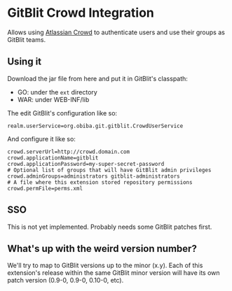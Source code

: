 GitBlit Crowd Integration
=========================

Allows using [Atlassian Crowd](http://www.atlassian.com/software/crowd/) to authenticate users and use their groups as GitBlit teams.

Using it
--------
Download the jar file from here and put it in GitBlit's classpath:

* GO: under the ``ext`` directory
* WAR: under WEB-INF/lib

The edit GitBlit's configuration like so:

	realm.userService=org.obiba.git.gitblit.CrowdUserService

And configure it like so:

	crowd.serverUrl=http://crowd.domain.com
	crowd.applicationName=gitblit
	crowd.applicationPassword=my-super-secret-password
	# Optional list of groups that will have GitBlit admin privileges
	crowd.adminGroups=administrators gitblit-administrators
	# A file where this extension stored repository permissions
	crowd.permFile=perms.xml

SSO
---

This is not yet implemented. Probably needs some GitBlit patches first.

What's up with the weird version number?
----------------------------------------

We'll try to map to GitBlit versions up to the minor (x.y). Each of this extension's release within the same 
GitBlit minor version will have its own patch version (0.9-0, 0.9-0, 0.10-0, etc).

